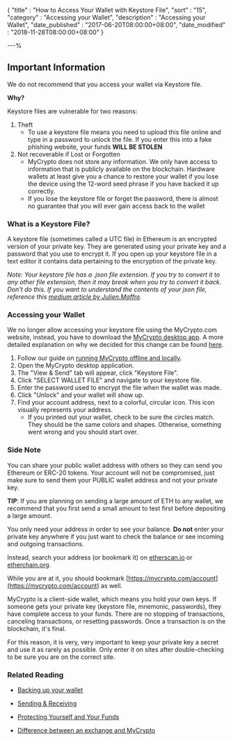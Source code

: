 {
"title" : "How to Access Your Wallet with Keystore File",
"sort" : "15",
"category" : "Accessing your Wallet",
"description" : "Accessing your Wallet",
"date_published" : "2017-06-20T08:00:00+08:00",
"date_modified"  : "2018-11-28T08:00:00+08:00"
}

---%

## Important Information
We do not recommend that you access your wallet via Keystore file.

**Why?**

Keystore files are vulnerable for two reasons:
1. Theft
    * To use a keystore file means you need to upload this file online and type in a password to unlock the file. If you enter this into a fake phishing website, your funds **WILL BE STOLEN**
2. Not recoverable if Lost or Forgotten
    * MyCrypto does not store any information. We only have access to information that is publicly available on the blockchain. Hardware wallets at least give you a chance to restore your wallet if you lose the device using the 12-word seed phrase if you have backed it up correctly.
    * If you lose the keystore file or forget the password, there is almost no guarantee that you will ever gain access back to the wallet

### What is a Keystore File?

A keystore file (sometimes called a UTC file) in Ethereum is an encrypted version of your private key. They are generated using your private key and a password that you use to encrypt it. If you open up your keystore file in a text editor it contains data pertaining to the encryption of the private key.

*Note: Your keystore file has a .json file extension. If you try to convert it to any other file extension, then it may break when you try to convert it back. Don't do this. If you want to understand the contents of your json file, reference this [medium article by Julien.Maffre](https://medium.com/@julien.maffre/what-is-an-ethereum-keystore-file-86c8c5917b97).*

### Accessing your Wallet

We no longer allow accessing your keystore file using the MyCrypto.com website, instead, you have to download the [MyCrypto desktop app](https://download.mycrypto.com/). A more detailed explanation on why we decided for this change can be found [here](https://medium.com/mycrypto/a-safer-mycrypto-79d65196e7d8).

1. Follow our guide on [running MyCrypto offline and locally](https://support.mycrypto.com/offline/running-mycrypto-locally.html).
2. Open the MyCrypto desktop application.
3. The "View & Send" tab will appear, click "Keystore File".
4. Click "SELECT WALLET FILE" and navigate to your keystore file.
5. Enter the password used to encrypt the file when the wallet was made.
6. Click "Unlock" and your wallet will show up.
7. Find your account address, next to a colorful, circular icon. This icon visually represents your address.
   * If you printed out your wallet, check to be sure the circles match. They should be the same colors and shapes. Otherwise, something went wrong and you should start over.

### Side Note
You can share your public wallet address with others so they can send you Ethereum or ERC-20 tokens. Your account will not be compromised, just make sure to send them your PUBLIC wallet address and not your private key.

**TIP**: If you are planning on sending a large amount of ETH to any wallet, we recommend that you first send a small amount to test first before depositing a large amount.

You only need your address in order to see your balance. **Do not** enter your private key anywhere if you just want to check the balance or see incoming and outgoing transactions.

Instead, search your address (or bookmark it) on [etherscan.io](https://etherscan.io) or [etherchain.org](https://www.etherchain.org/).

While you are at it, you should bookmark [https://mycrypto.com/account](https://mycrypto.com/account) as well.

MyCrypto is a client-side wallet, which means you hold your own keys. If someone gets your private key (keystore file, mnemonic, passwords), they have complete access to your funds. There are no stopping of transactions, canceling transactions, or resetting passwords. Once a transaction is on the blockchain, it's final.

For this reason, it is very, very important to keep your private key a secret and use it as rarely as possible. Only enter it on sites after double-checking to be sure you are on the correct site.

### Related Reading

* [Backing up your wallet](https://support.mycrypto.com/getting-started/backing-up-your-new-wallet.html)

* [Sending & Receiving](https://support.mycrypto.com/send/)

* [Protecting Yourself and Your Funds](https://support.mycrypto.com/getting-started/protecting-yourself-and-your-funds.html)

* [Difference between an exchange and MyCrypto](https://support.mycrypto.com/getting-started/whats-the-difference-between-an-exchange-and-mycrypto.html)

